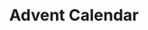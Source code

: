---
id: PE06350
title: Advent Calendar
price:
    hkd: 300
    twd: 1300
dimensions:
    w: 40
    l: 6
    h: 29
    unit: cm
imgs: 
    - 'images/products/advent-calendar.png'
stock: 2
---